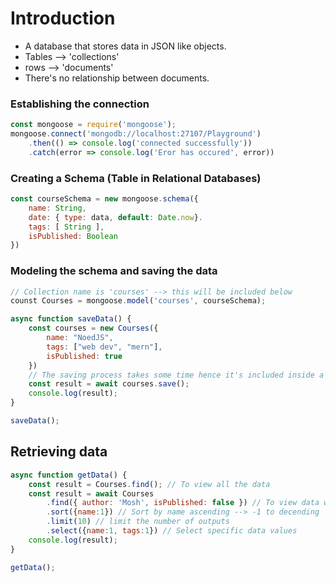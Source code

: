 # Introduction

- A database that stores data in JSON like objects.
- Tables --> 'collections'
- rows --> 'documents'
- There's no relationship between documents.

### Establishing the connection

```javascript
const mongoose = require('mongoose');
mongoose.connect('mongodb://localhost:27107/Playground')
    .then(() => console.log('connected successfully'))
    .catch(error => console.log('Eror has occured', error))
```

### Creating a Schema (Table in Relational Databases)

```javascript
const courseSchema = new mongoose.schema({
    name: String,
    date: { type: data, default: Date.now}.
    tags: [ String ],
    isPublished: Boolean
})
```

### Modeling the schema and saving the data

```javascript
// Collection name is 'courses' --> this will be included below
counst Courses = mongoose.model('courses', courseSchema);
```

```javascript
async function saveData() {
    const courses = new Courses({
        name: "NoedJS",
        tags: ["web dev", "mern"],
        isPublished: true
    })
    // The saving process takes some time hence it's included inside a async operation
    const result = await courses.save();
    console.log(result);
}

saveData();
```

## Retrieving data

```javascript
async function getData() {
    const result = Courses.find(); // To view all the data
    const result = await Courses
        .find({ author: 'Mosh', isPublished: false }) // To view data with above contents
        .sort({name:1}) // Sort by name ascending --> -1 to decending
        .limit(10) // limit the number of outputs
        .select({name:1, tags:1}) // Select specific data values 
    console.log(result);
}

getData();
```

